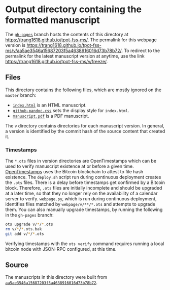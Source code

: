 # Output directory containing the formatted manuscript

The [`gh-pages`](https://github.com/trang1618/tpot-fss-ms/tree/gh-pages) branch hosts the contents of this directory at https://trang1618.github.io/tpot-fss-ms/.
The permalink for this webpage version is https://trang1618.github.io/tpot-fss-ms/v/aa5ae3546a15687203f5a4638916016d73b78b72/.
To redirect to the permalink for the latest manuscript version at anytime, use the link https://trang1618.github.io/tpot-fss-ms/v/freeze/.

## Files

This directory contains the following files, which are mostly ignored on the `master` branch:

+ [`index.html`](index.html) is an HTML manuscript.
+ [`github-pandoc.css`](github-pandoc.css) sets the display style for `index.html`.
+ [`manuscript.pdf`](manuscript.pdf) is a PDF manuscript.

The `v` directory contains directories for each manuscript version.
In general, a version is identified by the commit hash of the source content that created it.

### Timestamps

The `*.ots` files in version directories are OpenTimestamps which can be used to verify manuscript existence at or before a given time.
[OpenTimestamps](https://opentimestamps.org/) uses the Bitcoin blockchain to attest to file hash existence.
The `deploy.sh` script run during continuous deployment creates the `.ots` files.
There is a delay before timestamps get confirmed by a Bitcoin block.
Therefore, `.ots` files are initially incomplete and should be upgraded at a later time, so that they no longer rely on the availability of a calendar server to verify.
`webpage.py`, which is run during continuous deployment, identifies files matched by `webpage/v/**/*.ots` and attempts to upgrade them.
You can also manually upgrade timestamps, by running the following in the `gh-pages` branch:

```sh
ots upgrade v/*/*.ots
rm v/*/*.ots.bak
git add v/*/*.ots
```

Verifying timestamps with the `ots verify` command requires running a local bitcoin node with JSON-RPC configured, at this time.

## Source

The manuscripts in this directory were built from
[`aa5ae3546a15687203f5a4638916016d73b78b72`](https://github.com/trang1618/tpot-fss-ms/commit/aa5ae3546a15687203f5a4638916016d73b78b72).
